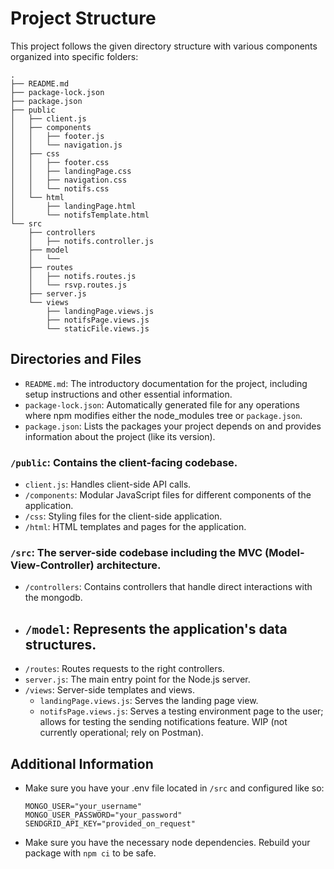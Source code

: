 # Project Structure

This project follows the given directory structure with various components organized into specific folders:

```
.
├── README.md
├── package-lock.json
├── package.json
├── public
│   ├── client.js
│   ├── components
│   │   ├── footer.js
│   │   └── navigation.js
│   ├── css
│   │   ├── footer.css
│   │   ├── landingPage.css
│   │   ├── navigation.css
│   │   └── notifs.css
│   └── html
│       ├── landingPage.html
│       └── notifsTemplate.html
└── src
    ├── controllers
    │   ├── notifs.controller.js
    ├── model
    │   └──
    ├── routes
    │   ├── notifs.routes.js
    │   └── rsvp.routes.js
    ├── server.js
    └── views
        ├── landingPage.views.js
        ├── notifsPage.views.js
        └── staticFile.views.js
```

## Directories and Files

- `README.md`: The introductory documentation for the project, including setup instructions and other essential information.
- `package-lock.json`: Automatically generated file for any operations where npm modifies either the node_modules tree or `package.json`.
- `package.json`: Lists the packages your project depends on and provides information about the project (like its version).

### `/public`: Contains the client-facing codebase.

- `client.js`: Handles client-side API calls.
- `/components`: Modular JavaScript files for different components of the application.
- `/css`: Styling files for the client-side application.
- `/html`: HTML templates and pages for the application.

### `/src`: The server-side codebase including the MVC (Model-View-Controller) architecture.

- `/controllers`: Contains controllers that handle direct interactions with the mongodb.
- ## `/model`: Represents the application's data structures.
- `/routes`: Routes requests to the right controllers.
- `server.js`: The main entry point for the Node.js server.
- `/views`: Server-side templates and views.
  - `landingPage.views.js`: Serves the landing page view.
  - `notifsPage.views.js`: Serves a testing environment page to the user; allows for testing the sending notifications feature. WIP (not currently operational; rely on Postman).

## Additional Information

- Make sure you have your .env file located in `/src` and configured like so:

  ```
  MONGO_USER="your_username"
  MONGO_USER_PASSWORD="your_password"
  SENDGRID_API_KEY="provided_on_request"

  ```

- Make sure you have the necessary node dependencies. Rebuild your package with `npm ci` to be safe.
